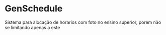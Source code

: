 # GenSchedule
Sistema para alocação de horarios com foto no ensino superior, porem não se limitando apenas a este
